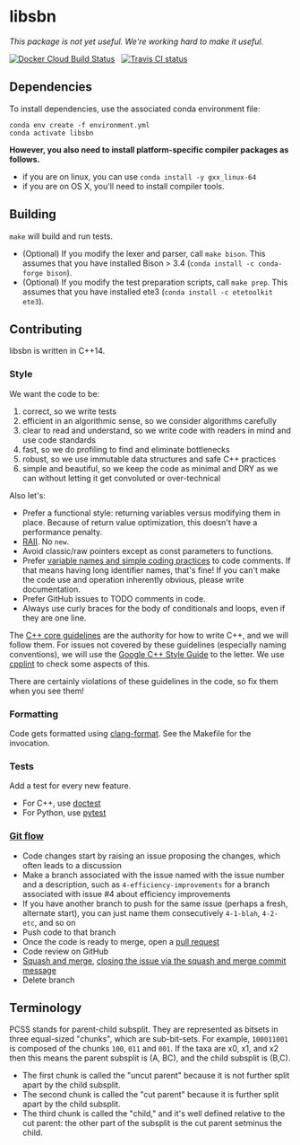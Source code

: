 # libsbn

_This package is not yet useful. We're working hard to make it useful._

[![Docker Cloud Build Status](https://img.shields.io/docker/cloud/build/matsengrp/libsbn.svg)](https://cloud.docker.com/u/matsengrp/repository/docker/matsengrp/libsbn/general) &nbsp;
[![Travis CI status](https://travis-ci.org/matsengrp/libsbn.svg?branch=master)](https://travis-ci.org/matsengrp/libsbn)

## Dependencies

To install dependencies, use the associated conda environment file:

```
conda env create -f environment.yml
conda activate libsbn
```

**However, you also need to install platform-specific compiler packages as follows.**

* if you are on linux, you can use `conda install -y gxx_linux-64`
* if you are on OS X, you'll need to install compiler tools.


## Building

`make` will build and run tests.

* (Optional) If you modify the lexer and parser, call `make bison`. This assumes that you have installed Bison > 3.4 (`conda install -c conda-forge bison`).
* (Optional) If you modify the test preparation scripts, call `make prep`. This assumes that you have installed ete3 (`conda install -c etetoolkit ete3`).


## Contributing

libsbn is written in C++14.

### Style

We want the code to be:

1. correct, so we write tests
1. efficient in an algorithmic sense, so we consider algorithms carefully
1. clear to read and understand, so we write code with readers in mind and use code standards
1. fast, so we do profiling to find and eliminate bottlenecks
1. robust, so we use immutable data structures and safe C++ practices
1. simple and beautiful, so we keep the code as minimal and DRY as we can without letting it get convoluted or over-technical

Also let's:

* Prefer a functional style: returning variables versus modifying them in place. Because of return value optimization, this doesn't have a performance penalty.
* [RAII](https://en.cppreference.com/w/cpp/language/raii). No `new`.
* Avoid classic/raw pointers except as const parameters to functions.
* Prefer [variable names and simple coding practices](https://blog.codinghorror.com/coding-without-comments/) to code comments.
  If that means having long identifier names, that's fine!
  If you can't make the code use and operation inherently obvious, please write documentation.
* Prefer GitHub issues to TODO comments in code.
* Always use curly braces for the body of conditionals and loops, even if they are one line.

The [C++ core guidelines](https://isocpp.github.io/CppCoreGuidelines/CppCoreGuidelines) are the authority for how to write C++, and we will follow them.
For issues not covered by these guidelines (especially naming conventions), we will use the [Google C++ Style Guide](https://google.github.io/styleguide/cppguide.html) to the letter.
We use [cpplint](https://github.com/cpplint/cpplint) to check some aspects of this.

There are certainly violations of these guidelines in the code, so fix them when you see them!


### Formatting

Code gets formatted using [clang-format](https://clang.llvm.org/docs/ClangFormat.html).
See the Makefile for the invocation.


### Tests

Add a test for every new feature.

* For C++, use [doctest](https://github.com/onqtam/doctest)
* For Python, use [pytest](https://docs.pytest.org/en/latest/)


### [Git flow](https://guides.github.com/introduction/flow/)

* Code changes start by raising an issue proposing the changes, which often leads to a discussion
* Make a branch associated with the issue named with the issue number and a description, such as `4-efficiency-improvements` for a branch associated with issue #4 about efficiency improvements
* If you have another branch to push for the same issue (perhaps a fresh, alternate start), you can just name them consecutively `4-1-blah`, `4-2-etc`, and so on
* Push code to that branch
* Once the code is ready to merge, open a [pull request](https://help.github.com/articles/using-pull-requests/)
* Code review on GitHub
* [Squash and merge](https://help.github.com/en/articles/merging-a-pull-request), [closing the issue via the squash and merge commit message](https://help.github.com/articles/closing-issues-via-commit-messages/)
* Delete branch


## Terminology

PCSS stands for parent-child subsplit.
They are represented as bitsets in three equal-sized "chunks", which are sub-bit-sets.
For example, `100011001` is composed of the chunks `100`, `011` and `001`.
If the taxa are x0, x1, and x2 then this means the parent subsplit is (A, BC), and the child subsplit is (B,C).

* The first chunk is called the "uncut parent" because it is not further split apart by the child subsplit.
* The second chunk is called the "cut parent" because it is further split apart by the child subsplit.
* The third chunk is called the "child," and it's well defined relative to the cut parent: the other part of the subsplit is the cut parent setminus the child.
